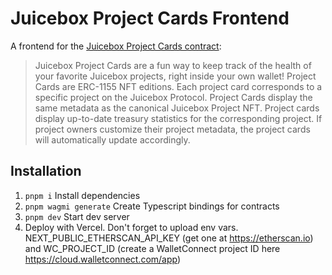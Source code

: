 # Juicebox Project Cards Frontend

A frontend for the [Juicebox Project Cards contract](https://github.com/nnnnicholas/juicebox-project-cards):

> Juicebox Project Cards are a fun way to keep track of the health of your favorite Juicebox projects, right inside your own wallet! Project Cards are ERC-1155 NFT editions. Each project card corresponds to a specific project on the Juicebox Protocol. Project Cards display the same metadata as the canonical Juicebox Project NFT. Project cards display up-to-date treasury statistics for the corresponding project. If project owners customize their project metadata, the project cards will automatically update accordingly.

## Installation

1. `pnpm i` Install dependencies
2. `pnpm wagmi generate` Create Typescript bindings for contracts
3. `pnpm dev` Start dev server
4. Deploy with Vercel. Don't forget to upload env vars. NEXT_PUBLIC_ETHERSCAN_API_KEY (get one at https://etherscan.io) and WC_PROJECT_ID (create a WalletConnect project ID here https://cloud.walletconnect.com/app)
